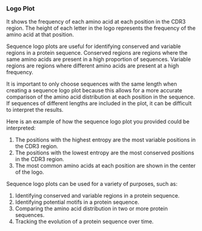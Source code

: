 ### Logo Plot

It shows the frequency of each amino acid at each position in the CDR3 region. The height of each letter in the logo represents the frequency of the amino acid at that position.

Sequence logo plots are useful for identifying conserved and variable regions in a protein sequence. Conserved regions are regions where the same amino acids are present in a high proportion of sequences. Variable regions are regions where different amino acids are present at a high frequency.

It is important to only choose sequences with the same length when creating a sequence logo plot because this allows for a more accurate comparison of the amino acid distribution at each position in the sequence. If sequences of different lengths are included in the plot, it can be difficult to interpret the results.

Here is an example of how the sequence logo plot you provided could be interpreted:

1. The positions with the highest entropy are the most variable positions in the CDR3 region. 
2. The positions with the lowest entropy are the most conserved positions in the CDR3 region. 
3. The most common amino acids at each position are shown in the center of the logo.

Sequence logo plots can be used for a variety of purposes, such as:

1. Identifying conserved and variable regions in a protein sequence.
2. Identifying potential motifs in a protein sequence.
3. Comparing the amino acid distribution in two or more protein sequences.
4. Tracking the evolution of a protein sequence over time.